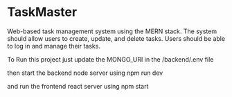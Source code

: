 # TaskMaster
Web-based task management system using the MERN stack. The system should allow users to create, update, and delete tasks. Users should be able to log in and manage their tasks.

To Run this project just update the MONGO_URI in the /backend/.env file

then start the backend node server using npm run dev

and run the frontend react server using npm start
